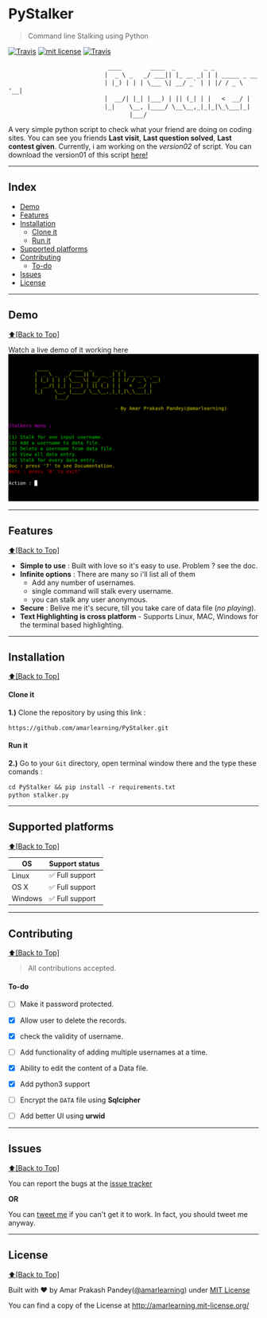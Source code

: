 # PyStalker

> Command line Stalking using Python

<a href="https://travis-ci.org/amarlearning/PyStalker"><img src="https://travis-ci.org/amarlearning/PyStalker.svg?branch=master" alt="Travis"></a>
<a href="http://amarlearning.mit-license.org/"><img src="https://img.shields.io/pypi/l/pyzipcode-cli.svg" alt="mit license"></a>
<a href="https://github.com/amarlearning/PyStalker/issues"><img src="https://camo.githubusercontent.com/926d8ca67df15de5bd1abac234c0603d94f66c00/68747470733a2f2f696d672e736869656c64732e696f2f62616467652f636f6e747269627574696f6e732d77656c636f6d652d627269676874677265656e2e7376673f7374796c653d666c6174" alt="Travis"></a>

```
                            ____        ____  _        _ _             
                           |  _ \ _   _/ ___|| |_ __ _| | | _____ _ __ 
                           | |_) | | | \___ \| __/ _` | | |/ / _ \ '__|
                           |  __/| |_| |___) | || (_| | |   <  __/ |   
                           |_|    \__, |____/ \__\__,_|_|_|\_\___|_|   
                                  |___/                                
```

A very simple python script to check what your friend are doing on coding sites. You can see you friends **Last visit**, **Last question solved**, **Last contest given**. Currently, i am working on the *version02* of script. You can download the version01 of this script [here!](https://github.com/amarlearning/PyStalker/archive/ver02.zip)

***
<!--https://youtu.be/HeY2f43b59s-->
## Index
- [Demo](#demo)
- [Features](#features)
- [Installation](#installation)
  - [Clone it](#clone-it)
  - [Run it](#run-it)
- [Supported platforms](#supported-platforms)
- [Contributing](#contributing)
  - [To-do](#to-do)
- [Issues](#issues)
- [License](#license)

***

## Demo
[:arrow_up:\[Back to Top\]](https://github.com/amarlearning/PyStalker#pystalker)

Watch a live demo of it working here
[![asciicast](https://github.com/amarlearning/PyStalker/raw/master/screenshots/screenshot.png)](https://youtu.be/HeY2f43b59s)

***

## Features
[:arrow_up:\[Back to Top\]](https://github.com/amarlearning/PyStalker#pystalker)

- **Simple to use** : Built with love so it's easy to use. Problem ? see the doc.
- **Infinite options** : There are many so i'll list all of them 
  - Add any number of usernames.
  - single command will stalk every username.
  - you can stalk any user anonymous.
- **Secure** : Belive me it's secure, till you take care of data file (*no playing*). 
- **Text Highlighting is cross platform** - Supports Linux, MAC, Windows for the terminal based highlighting.

***

## Installation
[:arrow_up:\[Back to Top\]](https://github.com/amarlearning/PyStalker#pystalker)

#### Clone it

<b>1.)</b> Clone the repository by using this link :
```
https://github.com/amarlearning/PyStalker.git
```
#### Run it

<b>2.)</b> Go to your ```Git``` directory, open terminal window there and the type these comands :
```
cd PyStalker && pip install -r requirements.txt
python stalker.py
```
***

## Supported platforms
[:arrow_up:\[Back to Top\]](https://github.com/amarlearning/PyStalker#pystalker)

| OS | Support status |
| --- | --- |
| Linux | :white_check_mark: Full support |
| OS X | :white_check_mark: Full support  |
| Windows | :white_check_mark: Full support |
***

## Contributing
[:arrow_up:\[Back to Top\]](https://github.com/amarlearning/PyStalker#pystalker)

> All contributions accepted.

#### To-do
    
- [ ] Make it password protected.
- [x] Allow user to delete the records.
- [x] check the validity of username.
- [ ] Add functionality of adding multiple usernames at a time. 
- [x] Ability to edit the content of a Data file.
- [x] Add python3 support
- [ ] Encrypt the `DATA` file using **Sqlcipher**
- [ ] Add better UI using **urwid**


***

## Issues
[:arrow_up:\[Back to Top\]](https://github.com/amarlearning/PyStalker#pystalker)

You can report the bugs at the [issue tracker](https://github.com/amarlearning/PyStalker/issues)

**OR**

You can [tweet me](https://twitter.com/iamarpandey) if you can't get it to work. In fact, you should tweet me anyway.

***

## License
[:arrow_up:\[Back to Top\]](https://github.com/amarlearning/PyStalker#pystalker)

Built with ♥ by Amar Prakash Pandey([@amarlearning](http://github.com/amarlearning)) under [MIT License](http://amarlearning.mit-license.org/) 

You can find a copy of the License at http://amarlearning.mit-license.org/

